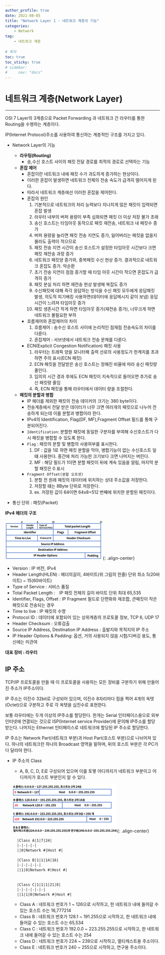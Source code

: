 ```yaml
---
author_profile: true
date: 2021-08-05
title: "Network Layer 1 - 네트워크 계층의 기능"
categories: 
    - Network
tag: 
    - 네트워크 계층

# 목차
toc: true  
toc_sticky: true 
# sidebar:
#     nav: "docs"
---
```


# 네트워크 계층(Network Layer)

---

OSI 7 Layer의 3계층으로 Packet Forwarding 과 네트워크 간 라우터를 통한 Routing을 수행하는 계층이다.

IP(Internet Protocol)주소를 사용하여 통신하는 계층적인 구조를 가지고 있다. 


- Network Layer의 기능
    - **라우팅(Routing)** 
        - 송,수신 호스트 사이의 패킷 전달 경로를 최적의 경로로 선택하는 기능
    - **혼잡 제어**
        - 혼잡이란 네트워크 내에 패킷 수가 과도하게 증가하는 현상이다.
        - 이러한 혼잡이 발생하면 네트워크 전체의 전송 속도가 급격히 떨어지게 된다.
        - 따라서 네트워크 계층에선 이러한 혼잡을 제어한다.
        - 혼잡의 원인
            1. 기본적으로 네트워크의 처리 능력보다 지나치게 많은 패킷이 입력되면 혼잡 발생
		    2. 라우터 내부의 버퍼 용량이 부족 심화되면 패킷 더 이상 저장 불가 초래
		    3. 송신 호스트는 타임아웃 동작으로 패킷 재전송, 네트워크 내 패킷수 증가
		    4. 버퍼 용량을 늘리면 패킷 전송 지연도 증가, 잃어버리는 패킷을 없을지 몰라도 출력이 적으므로
		    5. 패킷 전송 지연 시간이 송신 호스트가 설정한 타임아웃 시간보다 크면 패킷 재전송 과정 증가
		    6. 네트워크 패킷양 증가와, 중복패킷 수신 현상 증가. 결과적으로 네트워크 혼잡도 증가. 악순환
		    7. 초기 전송 지연이 점점 증가할 때 타임 아웃 시간이 작으면 혼잡도가 급격히 증가
		    8. 패킷 분실 처리 하면 재전송 현상 발생해 복잡도 증가
		    9. 수신패킷에 대해 즉각 응답하는 방식을 수신 패킷 모두에게 응답패킷 발생, 의도적 피기배킹 사용하면(데이터에 응답메시지 같이 보냄) 응답 시간이 느려져 타임아웃 증가
		    10. 패킷 생존시간 작게 하면 타임아웃 증가(재전송 증가), 너무크게 하면 네트워크 불필요한 부하
        - 흐름제어와 혼잡제어의 차이
            1. 흐름제어 : 송수신 호스트 사이에 논리적인 점재점 전송속도의 차이를 다룬다.
            2. 혼잡제어 : 서브넷에서 네트워크 전송 문제를 다룬다.
        - ECN(Explicit Congestion Notification) 패킷 사용
            1. 라우터는 트래픽 양을 모니터해 출력 선로의 사용정도가 한계치를 초과하면 주의 표시(ECN 패킷)
            2. ECN 패킷을 전달받은 송신 호스트는 정해진 비율에 따라 송신 패킷량 줄인다.
            3. 임의의 시간 경과 후에도 ECN 패킷이 지속적으로 들어오면 추가로 송신 패킷량 줄임
            4. 즉, ECN 패킷을 통해 라우터에서 데이터 량을 조절한다.
    - **패킷의 분할과 병합**
        - IP 헤더를 제외한 패킷의 전송 데이커의 크기는 380 byte이다.
        - 전송계층에서 전달 받은 데이터가 너무 크면 여러개의 패킷으로 나누어 전송하게 되는데 이를 분할과 병합이라 한다.
        - IPv4의 Identification, Flag(DF, MF),Fragment Offset 필드를 통해 구분되어진다.
        - `Identification`: 분할한 패킷에 동일한 구분자를 부여해 수신호스트가 다시 패킷을 병합할 수 있도록 한다.
        - `Flag` : 패킷의 분할 및 병합의 사용여부를 표시한다.
            1. DF : 값을 1로 하면 패킷 분할을 막아, 병합기능이 없는 수신호스트 일떄 사용한다. 중간에 처리 가능한 크기보다 크면 나머지는 버린다.
            2. MF : 해당 필드가 1이면 분할 패킷이 뒤에 계속 있음을 알림, 마지막 분할 패킷은 0 표시
        - `Fragment Offset(분할 오프셋)` 
            1. 분할 전 원래 패킷의 데이터에 위치하는 상대 주소값을 저장한다. 
            2. 저장할 떄는 8Byte 단위로 저장한다.
            3. ex. 저장된 값이 64이면 64x8=512 번째에 위치한 분할된 패킷이다.
    
- 통신 단위 : 패킷(Packet)

**IPv4 헤더의 구조**

![IPv4 헤더 구조](/assets/images/2021-08-05/NET_IPv4.PNG){: .align-center}

- Version : IP 버전, IPv4
- Header Length(HLEN) : 헤더의길이, 4바이트(위 그림의 한줄) 단위 최소 5(20바이트) ~ 15(60바이트)
- Type of Service : 서비스 품질
- Total Packet Length :　IP 패킷 전체의 길이 바이트 단위 최대 65,535
- Identifier, Flags, Offset : IP Fragment 필드로 단편화와 재조합, 큰패킷이 작은 패킷으로 전송되는 경우
- Time to live : IP 패킷의 수명
- Protocol ID : 데이터에 포함되어 있는 상위계층의 프로토콜 정보, TCP 6, UDP 17
- Header Checksum : 오류검출
- Source IP Address, Destination IP Address : 출발지와 목적지의 IP 주소
- IP Header Options & Padding: 옵션, 거의 사용되지 않음 시험/디버깅 용도, 통신에는 미관여

**대표 장비 : 라우터**


## IP 주소

TCP/IP 프로토콜을 만들 때 이 프로토콜을 사용하는 모든 장비를 구분하기 위해 만들어진 주소가 IP주소이다. 


IP 주소는 이진수 32bit로 구성되어 있으며, 이진수 8자리마다 점을 찍어 4개의 옥텟(Octet)으로 구분하고 주로 각 옥텟을 십진수로 표현한다.


보통 라우터에는 두개 이상의 IP주소를 할당한다. 한개는 Serial 인터페이스용으로 외부 인터넷에 연결되는 것으로 ISP(Internet service Provider)에 문의해 IP주소를 할당 받는다. 나머지는 Ethernet 인터페이스로 네트워크에 할당된 IP 주소로 할당한다.


IP 주소는 Network Part(네트워크 부분)과 Host Part(호스트 부분)으로 나뉘어져 있다. 하나의 네트워크란 하나의 Broadcast 영역을 말하며, 뒤의 호스트 부분은 각 PC가 다 달라야 한다.


- IP 주소의 Class
    - A, B, C, D, E로 구성되어 있으며 이를 토앻 어디까지가 네트워크 부분이고 어디까지가 호스트 부분인지 알 수 있다.
    
    ![IP Class](/assets/images/2021-08-05/NET_IP_Class.PNG){: .align-center}
    
        |Class A|1|7|24|
        |-|-|-|-|
        ||0|Network #|Host #|

        |Class B|1|1|14|16|
        |-|-|-|-|-|
        ||1|0|Network #|Host #|


        |Class C|1|1|1|21|8|
        |-|-|-|-|-|-|
        ||1|1|0|Network #|Host #|
    
    - Class A : 네트워크 번호가 1 ~ 126으로 시작하고, 한 네트워크 내에 들어갈 수 있는 호스트 수는 16,777214
    - Class B : 네트워크 번호가 128.1 ~ 191.255으로 시작하고, 한 네트워크 내에 들어갈 수 있는 호스트 수는 65,534
    - Class C : 네트워크 번호가 192.0.0 ~ 223.255.255으로 시작하고, 한 네트워크 내에 들어갈 수 있는 호스트 수는 254
    - Class D : 네트워크 번호가 224 ~ 239으로 시작하고, 멀티캐스트용 주소이다.
    - Class E : 네트워크 번호가 240 ~ 255으로 시작하고, 연구용 주소이다.
